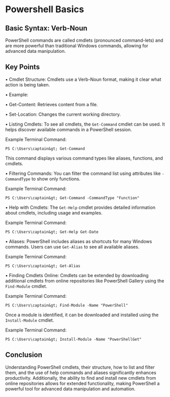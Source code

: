 # Powershell Basics

## Basic Syntax: Verb-Noun 

PowerShell commands are called cmdlets (pronounced command-lets) and are more powerful than traditional Windows commands, allowing for advanced data manipulation. 

## Key Points 

• Cmdlet Structure: Cmdlets use a Verb-Noun format, making it clear what action is being taken. 

• Example: 

• Get-Content: Retrieves content from a file. 

• Set-Location: Changes the current working directory. 

• Listing Cmdlets: To see all cmdlets, the `Get-Command` cmdlet can be used. It helps discover available commands in a PowerShell session. 

Example Terminal Command: 

``` 
PS C:\Users\captain&gt; Get-Command 
``` 

This command displays various command types like aliases, functions, and cmdlets. 

• Filtering Commands: You can filter the command list using attributes like `-CommandType` to show only functions. 

Example Terminal Command: 

``` 
PS C:\Users\captain&gt; Get-Command -CommandType "Function" 
``` 

• Help with Cmdlets: The `Get-Help` cmdlet provides detailed information about cmdlets, including usage and examples. 

Example Terminal Command: 

``` 
PS C:\Users\captain&gt; Get-Help Get-Date 
``` 

• Aliases: PowerShell includes aliases as shortcuts for many Windows commands. Users can use `Get-Alias` to see all available aliases. 

Example Terminal Command: 

``` 
PS C:\Users\captain&gt; Get-Alias 
``` 

• Finding Cmdlets Online: Cmdlets can be extended by downloading additional cmdlets from online repositories like PowerShell Gallery using the `Find-Module` cmdlet. 

Example Terminal Command: 

``` 
PS C:\Users\captain&gt; Find-Module -Name "PowerShell" 
``` 

Once a module is identified, it can be downloaded and installed using the `Install-Module` cmdlet. 

Example Terminal Command: 

``` 
PS C:\Users\captain&gt; Install-Module -Name "PowerShellGet" 
``` 

## Conclusion 

Understanding PowerShell cmdlets, their structure, how to list and filter them, and the use of help commands and aliases significantly enhances productivity. Additionally, the ability to find and install new cmdlets from online repositories allows for extended functionality, making PowerShell a powerful tool for advanced data manipulation and automation.